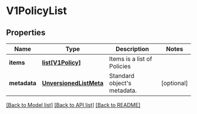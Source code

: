 # V1PolicyList

## Properties
Name | Type | Description | Notes
------------ | ------------- | ------------- | -------------
**items** | [**list[V1Policy]**](V1Policy.md) | Items is a list of Policies | 
**metadata** | [**UnversionedListMeta**](UnversionedListMeta.md) | Standard object&#39;s metadata. | [optional] 

[[Back to Model list]](../README.md#documentation-for-models) [[Back to API list]](../README.md#documentation-for-api-endpoints) [[Back to README]](../README.md)


